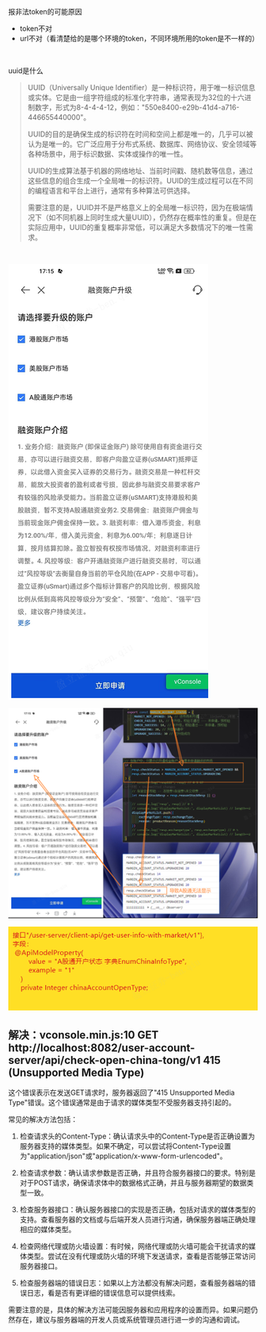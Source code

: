 报非法token的可能原因

- token不对
- url不对（看清楚给的是哪个环境的token，不同环境所用的token是不一样的）

​	

uuid是什么

> UUID（Universally Unique Identifier）是一种标识符，用于唯一标识信息或实体。它是由一组字符组成的标准化字符串，通常表现为32位的十六进制数字，形式为8-4-4-4-12，例如："550e8400-e29b-41d4-a716-446655440000"。
>
> UUID的目的是确保生成的标识符在时间和空间上都是唯一的，几乎可以被认为是唯一的。它广泛应用于分布式系统、数据库、网络协议、安全领域等各种场景中，用于标识数据、实体或操作的唯一性。
>
> UUID的生成算法基于机器的网络地址、当前时间戳、随机数等信息，通过这些信息的组合生成一个全局唯一的标识符。UUID的生成过程可以在不同的编程语言和平台上进行，通常有多种算法可供选择。
>
> 需要注意的是，UUID并不是严格意义上的全局唯一标识符，因为在极端情况下（如不同机器上同时生成大量UUID），仍然存在概率性的重复。但是在实际应用中，UUID的重复概率非常低，可以满足大多数情况下的唯一性需求。

​	

![image-20230718162344297](7月18日.assets/image-20230718162344297.png)

![image-20230718162350543](7月18日.assets/image-20230718162350543.png)

![image-20230718162356836](7月18日.assets/image-20230718162356836.png)

## 解决：vconsole.min.js:10     GET http://localhost:8082/user-account-server/api/check-open-china-tong/v1 415 (Unsupported Media Type)

这个错误表示在发送GET请求时，服务器返回了"415 Unsupported Media Type"错误。这个错误通常是由于请求的媒体类型不受服务器支持引起的。

常见的解决方法包括：

1. 检查请求头的Content-Type：确认请求头中的Content-Type是否正确设置为服务器支持的媒体类型。如果不确定，可以尝试将Content-Type设置为"application/json"或"application/x-www-form-urlencoded"。

2. 检查请求参数：确认请求参数是否正确，并且符合服务器接口的要求。特别是对于POST请求，确保请求体中的数据格式正确，并且与服务器期望的数据类型一致。

3. 检查服务器接口：确认服务器接口的实现是否正确，包括对请求的媒体类型的支持。查看服务器的文档或与后端开发人员进行沟通，确保服务器端正确处理相应的媒体类型。

4. 检查网络代理或防火墙设置：有时候，网络代理或防火墙可能会干扰请求的媒体类型。尝试在没有代理或防火墙的环境下发送请求，查看是否能够正常访问服务器接口。

5. 检查服务器端的错误日志：如果以上方法都没有解决问题，查看服务器端的错误日志，看是否有更详细的错误信息可以提供线索。

需要注意的是，具体的解决方法可能因服务器和应用程序的设置而异。如果问题仍然存在，建议与服务器端的开发人员或系统管理员进行进一步的沟通和调试。